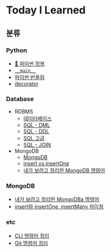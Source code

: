 # Today I Learned





## 분류



### Python

* [:book: 파이썬 정복](Python/Python%기초.md)
* [`__main__`](Python/__main__.md)
* [파이썬 반올림](Python/round_half_even.md)
* [decorator](Python/decorator.md)



### Database

* RDBMS
  * [데이터베이스](Database/Database.md)
  * [SQL - DML](Database/SQL_DML.md)
  * [SQL - DDL](Database/SQL_DDL.md)
  * [SQL 고급](Database/SQL%고급.md)
  * [SQL - JOIN](Database/SQL_Join.md)
* MongoDB
  * [MongoDB](Database/MongoDB.md)
  * [insert vs insertOne](Database/MongoDB_insert_insertOne.md)
  * [내가 보려고 정리한 MongoDB 명령어](Database/내가_보려고_정리한_MongoDB_명령어.md)



### MongoDB

* [내가 보려고 정리한 MongoDBa 명령어](Database/내가_보려고_정리한_MongoDB_명령어.md)
* [insert와 insertOne, insertMany 차이점](Database/MongoDB_insert_insertOne.md)



### etc

* [CLI 명령어 정리](CLI.md)
* [Git 명령어 정리](Git.md)
